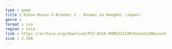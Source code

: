 ```yaml
---
type : game
title : Kikou Busou G-Breaker 2 - Doumei no Hangeki (Japan)
genre : 
format : iso
region : asia
link : https://archive.org/download/PS2-ASIA-ROMS321COM/Kikou%20Busou%20G-Breaker%202%20-%20Doumei%20no%20Hangeki%20%28Japan%29.7z
size : 2.5GB
---
```

